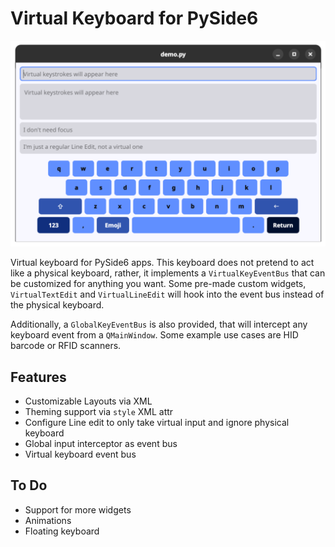 # Virtual Keyboard for PySide6

<img src="docs/image.png" width=540 alt="Screenshot of demo app">

Virtual keyboard for PySide6 apps. This keyboard does not pretend to act like a physical keyboard, rather, it implements a `VirtualKeyEventBus` that can be customized for anything you want. Some pre-made custom widgets, `VirtualTextEdit` and `VirtualLineEdit` will hook into the event bus instead of the physical keyboard.

Additionally, a `GlobalKeyEventBus` is also provided, that will intercept any keyboard event from a `QMainWindow`. Some example use cases are HID barcode or RFID scanners.

## Features

* Customizable Layouts via XML
* Theming support via `style` XML attr
* Configure Line edit to only take virtual input and ignore physical keyboard
* Global input interceptor as event bus
* Virtual keyboard event bus

## To Do

* Support for more widgets
* Animations
* Floating keyboard
